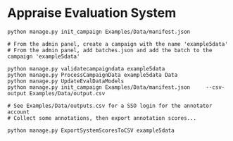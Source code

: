 # Appraise Evaluation System

    python manage.py init_campaign Examples/Data/manifest.json

    # From the admin panel, create a campaign with the name 'example5data'
    # From the admin panel, add batches.json and add the batch to the campaign 'example5data'

    python manage.py validatecampaigndata example5data
    python manage.py ProcessCampaignData example5data Data
    python manage.py UpdateEvalDataModels
    python manage.py init_campaign Examples/Data/manifest.json     --csv-output Examples/Data/output.csv

    # See Examples/Data/outputs.csv for a SSO login for the annotator account
    # Collect some annotations, then export annotation scores...

    python manage.py ExportSystemScoresToCSV example5data
